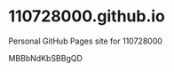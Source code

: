 # 110728000.github.io
Personal GitHub Pages site for 110728000




































































MBBbNdKbSBBgQD
